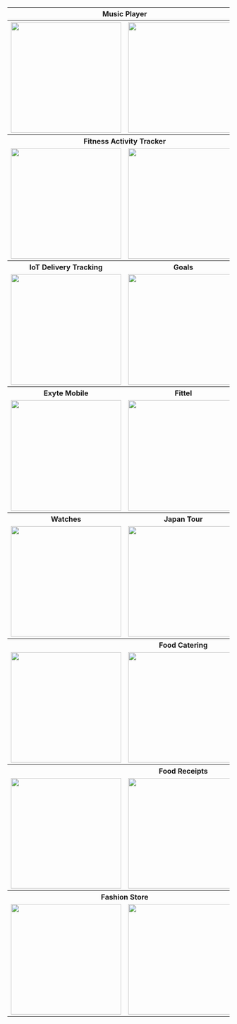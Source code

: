<!DOCTYPE html>
<html>
<head>

</head>
<body>

<table>
   <tr>
    <th colspan="2">Music Player</th>
    <th colspan="2">Fitness Running</th>
  </tr>
  <tr>
    <th><img src="https://user-images.githubusercontent.com/56064504/166819637-10a2ea93-0e54-4255-97aa-fb35f07350fa.jpg" width=250></th>
    <th><img src="https://user-images.githubusercontent.com/56064504/166821472-7237859a-6591-4cdb-b8d5-3cbd5025de8f.jpg" width=250 ></th>
    <th><img src="https://user-images.githubusercontent.com/56064504/167474218-935ef8bd-b2a2-440a-baa6-19e2290e91cc.jpg" width=250 ></th>
    <th><img src="https://user-images.githubusercontent.com/56064504/167473921-ccf0a1f6-bdee-4335-bd0b-d566339fb1b3.jpg" width=250 ></th>
  </tr>
  <tr>
    <th colspan="2">Fitness Activity Tracker</th>
    <th colspan="2">Handmade Mobile</th>
  </tr>
  <tr>
    <td><img src="https://user-images.githubusercontent.com/56064504/167917741-747bb1e7-f4d6-4423-bd5b-87c7a7f70e2e.jpg" width=250 ></td>
    <td><img src="https://user-images.githubusercontent.com/56064504/167917708-59bc6835-bbdb-4da0-bcce-10e4845928d3.jpg" width=250></td>
    <td><img src="https://user-images.githubusercontent.com/56064504/168490625-766aa3aa-cc22-4498-94ad-8281fb5ac652.jpg" width=250></td>
    <td><img src="https://user-images.githubusercontent.com/56064504/168490623-a94d8b14-4968-4f12-97d7-b6cb60762b0f.jpg" width=250 ></td>
  </tr>
   <tr>
    <th>IoT Delivery Tracking</th>
    <th>Goals</th>
    <th>Games</th>
    <th>Flatmate Finder</th>
  </tr>
   <tr>
    <td><img src="https://user-images.githubusercontent.com/56064504/169094848-11997893-526b-4e91-b43c-a66215c18e0d.jpg" width=250 ></td>
    <td><img src="https://user-images.githubusercontent.com/56064504/169351824-dcc8c773-edb1-451b-8db0-150995e9f1e5.jpg" width=250 ></td>
    <td><img src="https://user-images.githubusercontent.com/56064504/170356385-c97d30f5-41ef-4a3b-b5a0-d1fa8f0e4137.jpg" width=250 ></td>
    <td><img src="https://user-images.githubusercontent.com/56064504/170843010-6efb04c1-b869-41d8-aa54-c45be65ff581.gif" width=250 ></td>
  </tr>
   <tr>
    <th>Exyte Mobile</th>
    <th>Fittel</th>
    <th>Reminder</th>
    <th>Traveler</th>
  </tr>
   <tr>
    <td><img src="https://user-images.githubusercontent.com/56064504/170842225-867e9d95-219f-401e-b869-665ab139742b.gif" width=250 ></td>
    <td><img src="https://user-images.githubusercontent.com/56064504/171488164-c81d58aa-ac6e-4bff-9ec3-c2ee4314f863.png" width=250 ></td>
    <td><img src="https://user-images.githubusercontent.com/56064504/171790815-bd0bc9da-eaaa-4444-9882-a08231b3bf50.png" width=250 ></td>
    <td><img src="https://user-images.githubusercontent.com/56064504/172020596-0ae02670-b835-4fb6-bb28-c45467db74f1.png" width=250 ></td>
  </tr>
   <tr>
    <th>Watches</th>
    <th>Japan Tour</th>
    <th>Food</th>
    <th>Model</th>
  </tr>
   <tr>
    <td><img src="https://user-images.githubusercontent.com/56064504/172050412-5d3bceb1-4946-40af-905b-a25d8c414b56.png" width=250 ></td>
    <td><img src="https://user-images.githubusercontent.com/56064504/172079318-c59e983b-f7e9-4415-8949-81a296eb91ed.jpg" width=250 ></td>
    <td><img src="https://user-images.githubusercontent.com/56064504/172893901-2b1fcba2-f727-46cb-8025-050f82206de3.png" width=250 ></td>
    <td><img src="https://user-images.githubusercontent.com/56064504/172957332-75f9a125-9eb1-4eb9-a8d0-07d7d058602c.png" width=250 ></td>
  </tr>
   <tr>
    <th colspan="3">Food Catering</th>
    <th>Food Delivery</th>
  </tr>
   <tr>
    <td><img src="https://user-images.githubusercontent.com/56064504/173222204-5d39df33-52f8-425a-a4f2-2f03f771b1f1.png" width=250 ></td>
    <td><img src="https://user-images.githubusercontent.com/56064504/173222206-efd43e5a-6054-4f41-b181-8720ed3e6ebf.png" width=250 ></td>
    <td><img src="https://user-images.githubusercontent.com/56064504/173222877-e4d9f3f3-0996-4971-9c6b-98a9adf0766f.jpg" width=250 ></td>
    <td><img src="https://user-images.githubusercontent.com/56064504/173246153-02a4286c-73d5-4d50-a8c1-c7507125ac0a.png" width=250 ></td>
  </tr>
   <tr>
    <th colspan="3">Food Receipts</th>
  </tr>
   <tr>
    <td><img src="https://user-images.githubusercontent.com/56064504/173317787-c47461e9-73f9-40b5-bf6a-5dced8596194.png" width=250 ></td>
    <td><img src="https://user-images.githubusercontent.com/56064504/173317804-1e1fec2d-3663-4826-9575-0d72ed322052.png" width=250 ></td>
    <td><img src="https://user-images.githubusercontent.com/56064504/173317762-89399bd2-c071-4e57-ace9-bb14170d4747.png" width=250 ></td>
  </tr>
   <tr>
    <th colspan="2">Fashion Store</th>
  </tr>
   <tr>
    <td><img src="https://user-images.githubusercontent.com/56064504/175765768-06f7213e-c6bc-44b4-9ad5-ac7412ba9172.png" width=250 ></td>
    <td><img src="https://user-images.githubusercontent.com/56064504/175765747-f46c3304-10f3-4c1c-9c4a-44c5bed7b1d2.jpg" width=250 ></td>
  </tr>
</table>

</body>
</html>
